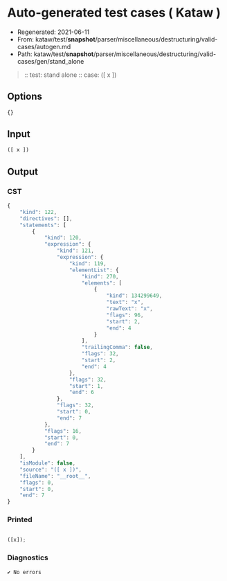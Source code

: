 # Auto-generated test cases ( Kataw )
- Regenerated: 2021-06-11
- From: kataw/test/__snapshot__/parser/miscellaneous/destructuring/valid-cases/autogen.md
- Path: kataw/test/__snapshot__/parser/miscellaneous/destructuring/valid-cases/gen/stand_alone
> :: test: stand alone
> :: case: ([ x ])
## Options

`````js
{}
`````
## Input

`````js
([ x ])
`````
## Output

### CST

```javascript
{
    "kind": 122,
    "directives": [],
    "statements": [
        {
            "kind": 120,
            "expression": {
                "kind": 121,
                "expression": {
                    "kind": 119,
                    "elementList": {
                        "kind": 270,
                        "elements": [
                            {
                                "kind": 134299649,
                                "text": "x",
                                "rawText": "x",
                                "flags": 96,
                                "start": 2,
                                "end": 4
                            }
                        ],
                        "trailingComma": false,
                        "flags": 32,
                        "start": 2,
                        "end": 4
                    },
                    "flags": 32,
                    "start": 1,
                    "end": 6
                },
                "flags": 32,
                "start": 0,
                "end": 7
            },
            "flags": 16,
            "start": 0,
            "end": 7
        }
    ],
    "isModule": false,
    "source": "([ x ])",
    "fileName": "__root__",
    "flags": 0,
    "start": 0,
    "end": 7
}
```

### Printed

```javascript

([x]);
```

### Diagnostics

```javascript
✔ No errors
```

